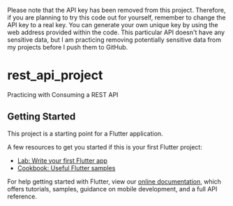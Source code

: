 Please note that the API key has been removed from this project. Therefore, if you are planning to try this code out for yourself, remember to change the API key to a real key. You can generate your own unique key by using the web address provided within the code. This particular API doesn't have any sensitive data, but I am practicing removing potentially sensitive data from my projects before I push them to GitHub.

# rest_api_project

Practicing with Consuming a REST API

## Getting Started

This project is a starting point for a Flutter application.

A few resources to get you started if this is your first Flutter project:

- [Lab: Write your first Flutter app](https://flutter.dev/docs/get-started/codelab)
- [Cookbook: Useful Flutter samples](https://flutter.dev/docs/cookbook)

For help getting started with Flutter, view our
[online documentation](https://flutter.dev/docs), which offers tutorials,
samples, guidance on mobile development, and a full API reference.
